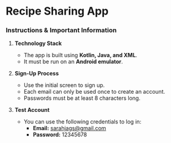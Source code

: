 # Recipe Sharing App

### Instructions & Important Information

1. **Technology Stack**
   - The app is built using **Kotlin, Java, and XML**.
   - It must be run on an **Android emulator**.

2. **Sign-Up Process**
   - Use the initial screen to sign up.
   - Each email can only be used once to create an account.
   - Passwords must be at least 8 characters long.

3. **Test Account**
   - You can use the following credentials to log in:
     - **Email:** sarahjags@gmail.com
     - **Password:** 12345678

